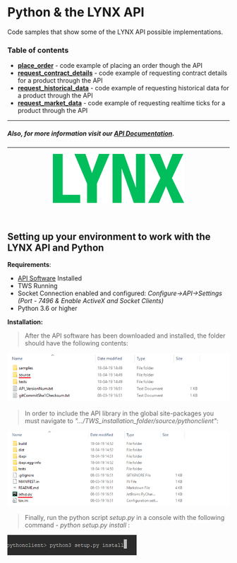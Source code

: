 # Python & the LYNX API 

Code samples that show some of the LYNX API possible implementations.

### Table of contents
- [**place_order**](https://github.com/lynxbroker/API-examples/tree/master/Python/place_order) - code example of placing an order though the API
- [**request_contract_details**](https://github.com/lynxbroker/API-examples/tree/master/Python/request_contract_details) - code example of requesting contract details for a product through the API
- [**request_historical_data**](https://github.com/lynxbroker/API-examples/tree/master/Python/request_historical_data) - code example of requesting historical data for a product through the API
- [**request_market_data**](https://github.com/lynxbroker/API-examples/tree/master/Python/request_market_data) - code example of requesting realtime ticks for a product through the API

---
##### Also, for more information visit our [API Documentation](https://lynxbroker.github.io/).
---

<p align="center">
  <img src="request_market_data/images/logo_cover.svg">
</p>

<br /> 

## Setting up your environment to work with the LYNX API and Python

**Requirements**:

- [API Software](https://lynxbroker.github.io/documentation/#/API_versions) Installed
- TWS Running
- Socket Connection enabled and configured: *Configure->API->Settings* *(Port - 7496 & Enable ActiveX and Socket Clients)*
- Python 3.6 or higher



**Installation:**

> After the API software has been downloaded and installed, the folder should have the following contents:

![](request_market_data/images/tws_folder_content.png)

> In order to include the API library in the global site-packages you must navigate to *".../TWS_installation_folder/source/pythonclient"*:

![](request_market_data/images/tws_folder_content_setup.png)

> Finally, run the python script *setup.py* in a console with the following command - *python setup.py install* :

![](request_market_data/images/console_setup.png)
